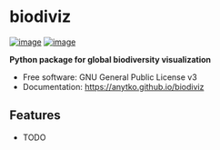 # biodiviz


[![image](https://img.shields.io/pypi/v/biodiviz.svg)](https://pypi.python.org/pypi/biodiviz)
[![image](https://img.shields.io/conda/vn/conda-forge/biodiviz.svg)](https://anaconda.org/conda-forge/biodiviz)


**Python package for global biodiversity visualization**


-   Free software: GNU General Public License v3
-   Documentation: https://anytko.github.io/biodiviz


## Features

-   TODO
